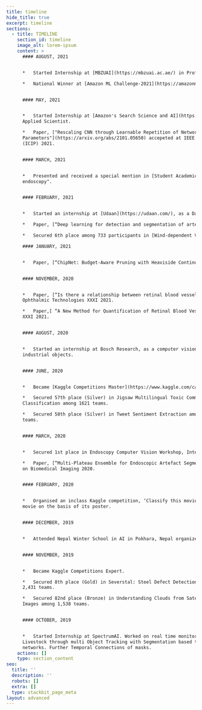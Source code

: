 ```yaml
---
title: timeline
hide_title: true
excerpt: timeline
sections:
  - title: TIMELINE
    section_id: timeline
    image_alt: lorem-ipsum
    content: >
      #### AUGUST, 2021


      *   Started Internship at [MBZUAI](https://mbzuai.ac.ae/) in Professor [Eric Xing's](http://www.cs.cmu.edu/~epxing/) Lab under [Zhiqiang Shen](http://zhiqiangshen.com/).

      *   National Winner at [Amazon ML Challenge-2021](https://amazonmlchallenge.splashthat.com/), task was to develop a framework for product node classification.


      #### MAY, 2021


      *   Started Internship at [Amazon's Search Science and AI](https://www.amazon.science/research-areas/search-and-information-retrieval) Team as an
      Applied Scientist.

      *   Paper, ["Rescaling CNN through Learnable Repetition of Network
      Parameters"](https://arxiv.org/abs/2101.05650) accepeted at IEEE International Conference on Image Processing
      (ICIP) 2021.


      #### MARCH, 2021


      *   Presented and received a special mention in [Student Academic Conclave at Inter-IIT Tech Meet](https://interiit-tech.org/events/students_activity_conference) 2021 for the paper, "Deep learning for detection and segmentation of artefact and disease instances in gastrointestinal
      endoscopy".


      #### FEBRUARY, 2021


      *   Started an internship at [Udaan](https://udaan.com/), as a Data Scientist, working with their catalogue team.

      *   Paper, [“Deep learning for detection and segmentation of artefact and disease instances in gastrointestinal endoscopy”](https://www.sciencedirect.com/science/article/pii/S1361841521000487) accepted at Medical Image Analysis Journal.

      *   Secured 6th place among 733 participants in [Wind-dependent Variables : Predict Wind Speeds of Tropical Storms](https://www.drivendata.org/competitions/72/predict-wind-speeds/leaderboard/)

      #### JANUARY, 2021


      *   Paper, [“ChipNet: Budget-Aware Pruning with Heaviside Continuous Approximations”](https://openreview.net/forum?id=xCxXwTzx4L1) accepted at International Conference on Learning Representations (ICLR) 2021.


      #### NOVEMBER, 2020


      *   Paper, [“Is there a relationship between retinal blood vessel characteristics and ametropia?”](https://www.spiedigitallibrary.org/conference-proceedings-of-spie/11623/2576987/Is-there-a-relationship-between-retinal-blood-vessel-characteristics-and/10.1117/12.2576987.short?SSO=1) accepted at Proceedings of SPIE,
      Ophthalmic Technologies XXXI 2021.

      *   Paper,[ “A New Method for Quantification of Retinal Blood Vessel Characteristics”](https://www.spiedigitallibrary.org/conference-proceedings-of-spie/11623/2576984/A-new-method-for-quantification-of-retinal-blood-vessel-characteristics/10.1117/12.2576984.short) accepted at Proceedings of SPIE, Ophthalmic Technologies
      XXXI 2021.


      #### AUGUST, 2020


      *   Started an internship at Bosch Research, as a computer visionspecialist, worked on unsupervised defect detection and localization for
      industrial objects.


      #### JUNE, 2020


      *   Became [Kaggle Competitions Master](https://www.kaggle.com/carnav0400).

      *   Secured 57th place (Silver) in Jigsaw Multilingual Toxic Comment
      Classification among 1621 teams.

      *   Secured 58th place (Silver) in Tweet Sentiment Extraction among 2227
      teams.


      #### MARCH, 2020


      *   Secured 1st place in Endoscopy Computer Vision Workshop, International Symposium on Biomedical Imaging (ISBI) 2020 (segmentation Track).

      *   Paper, [“Multi-Plateau Ensemble for Endoscopic Artefact Segmentation and Detection”](https://arxiv.org/abs/2003.10129) accepted at EndoCV Workshop, IEEE International Symposium
      on Biomedical Imaging 2020.


      #### FEBRUARY, 2020


      *   Organised an inclass Kaggle competition, ‘Classify this movie’ for the students of IIT(ISM) Dhanbad. The task was to predict the genre of the
      movie on the basis of its poster.


      #### DECEMBER, 2019


      *   Attended Nepal Winter School in AI in Pokhara, Nepal organized by NAAMII, Nepal.


      #### NOVEMBER, 2019


      *   Became Kaggle Competitions Expert.

      *   Secured 8th place (Gold) in Severstal: Steel Defect Detection among
      2,431 teams.

      *   Secured 82nd place (Bronze) in Understanding Clouds from Satellite
      Images among 1,538 teams.


      #### OCTOBER, 2019


      *   Started Internship at SpectrumAI. Worked on real time monitoring of
      Livestock through multi Object Tracking with Segmentation based two stage
      networks. Further Temporal Connections of masks.
    actions: []
    type: section_content
seo:
  title: ''
  description: ''
  robots: []
  extra: []
  type: stackbit_page_meta
layout: advanced
---
```

